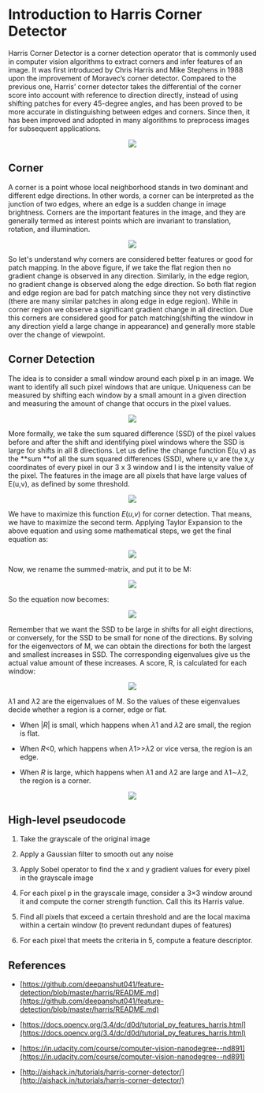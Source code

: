 # Introduction to Harris Corner Detector

Harris Corner Detector is a corner detection operator that is commonly used in computer vision algorithms to extract corners and infer features of an image. It was first introduced by Chris Harris and Mike Stephens in 1988 upon the improvement of Moravec’s corner detector. Compared to the previous one, Harris’ corner detector takes the differential of the corner score into account with reference to direction directly, instead of using shifting patches for every 45-degree angles, and has been proved to be more accurate in distinguishing between edges and corners. Since then, it has been improved and adopted in many algorithms to preprocess images for subsequent applications.

<p align="center">   
    <img src="https://cdn-images-1.medium.com/max/2000/0*JUpRtT3SAU1HQmL9.jpg" />
</p>

## Corner

A corner is a point whose local neighborhood stands in two dominant and different edge directions. In other words, a corner can be interpreted as the junction of two edges, where an edge is a sudden change in image brightness. Corners are the important features in the image, and they are generally termed as interest points which are invariant to translation, rotation, and illumination.

<p align="center">   
    <img src="https://cdn-images-1.medium.com/max/2000/0*PPJxP5y_k4GCWLBM.jpg" />
</p>

So let's understand why corners are considered better features or good for patch mapping. In the above figure, if we take the flat region then no gradient change is observed in any direction. Similarly, in the edge region, no gradient change is observed along the edge direction. So both flat region and edge region are bad for patch matching since they not very distinctive (there are many similar patches in along edge in edge region). While in corner region we observe a significant gradient change in all direction. Due this corners are considered good for patch matching(shifting the window in any direction yield a large change in appearance) and generally more stable over the change of viewpoint.

## Corner Detection

The idea is to consider a small window around each pixel p in an image. We want to identify all such pixel windows that are unique. Uniqueness can be measured by shifting each window by a small amount in a given direction and measuring the amount of change that occurs in the pixel values.

<p align="center">   
    <img src="https://cdn-images-1.medium.com/max/2000/0*yJKfO8sTxxQ2Wyjw.jpg" />
</p>

More formally, we take the sum squared difference (SSD) of the pixel values before and after the shift and identifying pixel windows where the SSD is large for shifts in all 8 directions. Let us define the change function E(u,v) as the **sum **of all the sum squared differences (SSD), where u,v are the x,y coordinates of every pixel in our 3 x 3 window and I is the intensity value of the pixel. The features in the image are all pixels that have large values of E(u,v), as defined by some threshold.

<p align="center">   
    <img src="https://cdn-images-1.medium.com/max/2000/0*6i-w-2n7p5Gxs6cv.jpg" />
</p>

We have to maximize this function _E_(_u_,_v_) for corner detection. That means, we have to maximize the second term. Applying Taylor Expansion to the above equation and using some mathematical steps, we get the final equation as:

<p align="center">   
    <img src="https://cdn-images-1.medium.com/max/2000/0*FIdvkHWmkOZCpVGX.jpg" />
</p>

Now, we rename the summed-matrix, and put it to be M:

<p align="center">   
    <img src="https://cdn-images-1.medium.com/max/2000/0*piogPZ-2vaYuDQiG.jpg" />
</p>

So the equation now becomes:

<p align="center">   
    <img src="https://cdn-images-1.medium.com/max/2000/0*0ouehhmm66Rt1-EL.jpg" />
</p>

Remember that we want the SSD to be large in shifts for all eight directions, or conversely, for the SSD to be small for none of the directions. By solving for the eigenvectors of M, we can obtain the directions for both the largest and smallest increases in SSD. The corresponding eigenvalues give us the actual value amount of these increases. A score, R, is calculated for each window:

<p align="center">   
    <img src="https://cdn-images-1.medium.com/max/2000/0*TcmYywgDfz3lkN8v.jpg" />
</p>

*λ*1 and *λ*2 are the eigenvalues of M. So the values of these eigenvalues decide whether a region is a corner, edge or flat.

- When |_R_| is small, which happens when *λ*1 and *λ*2 are small, the region is flat.

- When _R_<0, which happens when *λ*1>>*λ*2 or vice versa, the region is an edge.

- When _R_ is large, which happens when *λ*1 and *λ*2 are large and *λ*1∼*λ*2, the region is a corner.

<p align="center">   
    <img src="https://cdn-images-1.medium.com/max/2000/0*YORAyROLRUYkqxlq.jpg" />
</p>

## High-level pseudocode

1. Take the grayscale of the original image

2. Apply a Gaussian filter to smooth out any noise

3. Apply Sobel operator to find the x and y gradient values for every pixel in the grayscale image

4. For each pixel p in the grayscale image, consider a 3×3 window around it and compute the corner strength function. Call this its Harris value.

5. Find all pixels that exceed a certain threshold and are the local maxima within a certain window (to prevent redundant dupes of features)

6. For each pixel that meets the criteria in 5, compute a feature descriptor.

## References

- [https://github.com/deepanshut041/feature-detection/blob/master/harris/README.md](https://github.com/deepanshut041/feature-detection/blob/master/harris/README.md)

- [https://docs.opencv.org/3.4/dc/d0d/tutorial_py_features_harris.html](https://docs.opencv.org/3.4/dc/d0d/tutorial_py_features_harris.html)

- [https://in.udacity.com/course/computer-vision-nanodegree--nd891](https://in.udacity.com/course/computer-vision-nanodegree--nd891)

- [http://aishack.in/tutorials/harris-corner-detector/](http://aishack.in/tutorials/harris-corner-detector/)
